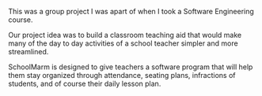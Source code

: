 This was a group project I was apart of when I took a Software Engineering course.  

Our project idea was to build a classroom teaching aid that would make many of the day to day activities of a school teacher simpler and more streamlined. 

SchoolMarm is designed to give teachers a software program that will help them stay organized through attendance, seating plans, infractions of students, and of course their daily lesson plan. 
